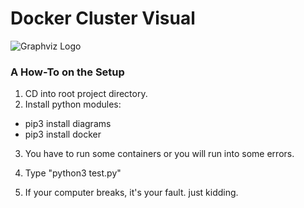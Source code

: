 # Docker Cluster Visual
![Graphviz Logo](https://graphviz.org/Resources/app.png)


### A How-To on the Setup
1. CD into root project directory.
2. Install python modules: 
  - pip3 install diagrams
  - pip3 install docker
3. You have to run some containers or you will run into some errors.
4. Type "python3 test.py" 
                          


50. If your computer breaks, it's your fault. just kidding. 
